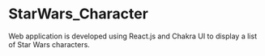 # StarWars_Character
 Web application is developed using React.js and Chakra UI to display a list of Star Wars characters.
